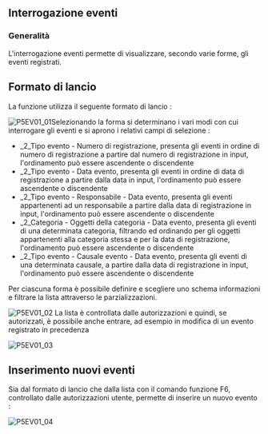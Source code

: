 ## Interrogazione eventi
### Generalità
L'interrogazione eventi permette di visualizzare, secondo varie forme, gli eventi registrati.

## Formato di lancio
La funzione utilizza il seguente formato di lancio : 

![P5EV01_01](http://doc.smeup.com/immagini/MBDOC_OGG-P_P5EV01/P5EV01_01.png)Selezionando la forma si determinano i vari modi con cui interrogare gli eventi e si aprono i relativi campi di selezione : 

- _2_Tipo evento - Numero di registrazione, presenta gli eventi in ordine di numero di registrazione a partire dal numero di registrazione in input, l'ordinamento può essere ascendente o discendente
- _2_Tipo evento - Data evento, presenta gli eventi in ordine di data di registrazione a partire dalla data in input, l'ordinamento può essere ascendente o discendente
- _2_Tipo evento - Responsabile - Data evento, presenta gli eventi appartenenti ad un responsabile a partire dalla data di registrazione in input, l'ordinamento può essere ascendente o discendente
- _2_Categoria - Oggetti della categoria - Data evento, presenta gli eventi di una determinata categoria, filtrando ed ordinando per gli oggetti appartenenti alla categoria stessa e per la data di registrazione, l'ordinamento può essere ascendente o discendente
- _2_Tipo evento - Causale evento - Data evento, presenta gli eventi di una determinata causale, a partire dalla data di registrazione in input, l'ordinamento può essere ascendente o discendente


Per ciascuna forma è possibile definire e scegliere uno schema informazioni e filtrare la lista attraverso le parzializzazioni.

![P5EV01_02](http://doc.smeup.com/immagini/MBDOC_OGG-P_P5EV01/P5EV01_02.png)
La lista è controllata dalle autorizzazioni e quindi, se autorizzati, è possibile anche entrare, ad esempio in modifica di un evento registrato in precedenza

![P5EV01_03](http://doc.smeup.com/immagini/MBDOC_OGG-P_P5EV01/P5EV01_03.png)
## Inserimento nuovi eventi
Sia dal formato di lancio che dalla lista con il comando funzione F6, controllato dalle autorizzazioni utente, permette di inserire un nuovo evento : 

![P5EV01_04](http://doc.smeup.com/immagini/MBDOC_OGG-P_P5EV01/P5EV01_04.png)